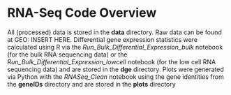 # RNA-Seq Code Overview

All (processed) data is stored in the **data** directory. Raw data can be found at GEO: INSERT HERE. Differential gene expression statistics were calculated using R via the *Run_Bulk_Differential_Expression_bulk* notebook (for the bulk RNA sequencing data) or the *Run_Bulk_Differential_Expression_lowcell* notebook (for the low cell RNA sequencing data) and are stored in the **dge** directory. Plots were generated via Python with the *RNASeq_Clean* notebook using the gene identities from the **geneIDs** directory and are stored in the **plots** directory
